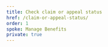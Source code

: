 ```yaml
---
title: Check claim or appeal status
href: /claim-or-appeal-status/
order: 1
spoke: Manage Benefits
private: true
---
```

